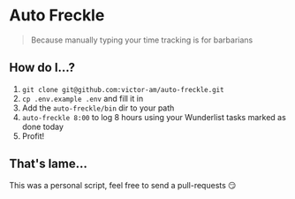 # Auto Freckle
> Because manually typing your time tracking is for barbarians

## How do I...?
1. `git clone git@github.com:victor-am/auto-freckle.git`
2. `cp .env.example .env` and fill it in
3. Add the `auto-freckle/bin` dir to your path
4. `auto-freckle 8:00` to log 8 hours using your Wunderlist tasks marked as done today
5. Profit!

## That's lame...
This was a personal script, feel free to send a pull-requests 😏 
